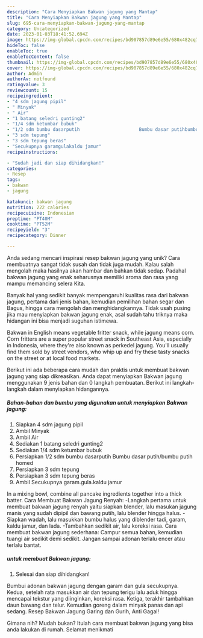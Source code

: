 ```yaml
---
description: "Cara Menyiapkan Bakwan jagung yang Mantap"
title: "Cara Menyiapkan Bakwan jagung yang Mantap"
slug: 695-cara-menyiapkan-bakwan-jagung-yang-mantap
category: Uncategorized
date: 2023-01-03T18:41:52.694Z
image: https://img-global.cpcdn.com/recipes/bd907857d89e6e55/680x482cq70/bakwan-jagung-foto-resep-utama.jpg
hideToc: false
enableToc: true
enableTocContent: false
thumbnail: https://img-global.cpcdn.com/recipes/bd907857d89e6e55/680x482cq70/bakwan-jagung-foto-resep-utama.jpg
cover: https://img-global.cpcdn.com/recipes/bd907857d89e6e55/680x482cq70/bakwan-jagung-foto-resep-utama.jpg
author: Admin
authorAv: notfound
ratingvalue: 3
reviewcount: 15
recipeingredient:
- "4 sdm jagung pipil"
- " Minyak"
- " Air"
- "1 batang seledri gunting2"
- "1/4 sdm ketumbar bubuk"
- "1/2 sdm bumbu dasarputih                      Bumbu dasar putihbumbu putih homed"
- "3 sdm tepung"
- "3 sdm tepung beras"
- "Secukupnya garamgulakaldu jamur"
recipeinstructions:

- "Sudah jadi dan siap dihidangkan!"
categories:
- Resep
tags:
- bakwan
- jagung

katakunci: bakwan jagung 
nutrition: 222 calories
recipecuisine: Indonesian
preptime: "PT40M"
cooktime: "PT52M"
recipeyield: "3"
recipecategory: Dinner

---
```





Anda sedang mencari inspirasi resep bakwan jagung yang unik? Cara membuatnya sangat tidak susah dan tidak juga mudah. Kalau salah mengolah maka hasilnya akan hambar dan bahkan tidak sedap. Padahal bakwan jagung yang enak seharusnya memiliki aroma dan rasa yang mampu memancing selera Kita.





Banyak hal yang sedikit banyak mempengaruhi kualitas rasa dari bakwan jagung, pertama dari jenis bahan, kemudian pemilihan bahan segar dan Bagus, hingga cara mengolah dan menghidangkannya. Tidak usah pusing jika mau menyiapkan bakwan jagung enak,      asal sudah tahu triknya maka hidangan ini bisa menjadi suguhan istimewa.














Bakwan in English means vegetable fritter snack, while jagung means corn. Corn fritters are a super popular street snack in Southeast Asia, especially in Indonesia, where they&#39;re also known as perkedel jagung. You&#39;ll usually find them sold by street vendors, who whip up and fry these tasty snacks on the street or at local food markets.






Berikut ini ada beberapa cara mudah dan praktis untuk membuat bakwan jagung yang siap dikreasikan. Anda dapat menyiapkan Bakwan jagung menggunakan 9 jenis bahan dan 0 langkah pembuatan. Berikut ini langkah-langkah dalam menyiapkan hidangannya.

<!--inarticleads1-->

##### Bahan-bahan dan bumbu yang digunakan untuk menyiapkan Bakwan jagung:

1. Siapkan 4 sdm jagung pipil
1. Ambil  Minyak
1. Ambil  Air
1. Sediakan 1 batang seledri gunting2
1. Sediakan 1/4 sdm ketumbar bubuk
1. Persiapkan 1/2 sdm bumbu dasarputih                      Bumbu dasar putih/bumbu putih homed
1. Persiapkan 3 sdm tepung
1. Persiapkan 3 sdm tepung beras
1. Ambil Secukupnya garam.gula.kaldu jamur


In a mixing bowl, combine all pancake ingredients together into a thick batter. Cara Membuat Bakwan Jagung Renyah: -Langkah pertama untuk membuat bakwan jagung renyah yaitu siapkan blender, lalu masukan jagung manis yang sudah dipipil dan bawang putih, lalu blender hingga halus. -Siapkan wadah, lalu masukkan bumbu halus yang diblender tadi, garam, kaldu jamur, dan lada. -Tambahkan sedikit air, lalu koreksi rasa. Cara membuat bakwan jagung sederhana: Campur semua bahan, kemudian tuangi air sedikit demi sedikit. Jangan sampai adonan terlalu encer atau terlalu bantat. 

<!--inarticleads2-->

#####  untuk membuat Bakwan jagung:


1. Selesai dan siap dihidangkan!

Bumbui adonan bakwan jagung dengan garam dan gula secukupnya. Kedua, setelah rata masukkan air dan tepung terigu lalu aduk hingga mencapai tekstur yang diinginkan, koreksi rasa. Ketiga, terakhir tambahkan daun bawang dan telur. Kemudian goreng dalam minyak panas dan api sedang. Resep Bakwan Jagung Garing dan Gurih, Anti Gagal! 

Gimana nih? Mudah bukan? Itulah cara membuat bakwan jagung yang bisa anda lakukan di rumah. Selamat menikmati
